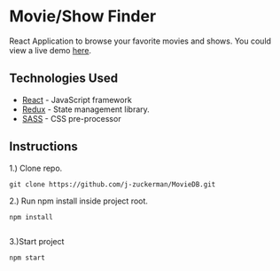# Movie/Show Finder
React Application to browse your favorite movies and shows.
You could view a live demo [here](https://www.jameszuckerman.com/MovieDB/).

## Technologies Used
* [React](https://reactjs.org/) - JavaScript framework
* [Redux](https://redux.js.org/) - State management library.
* [SASS](https://sass-lang.com/) - CSS pre-processor


## Instructions
1.) Clone repo.
```
git clone https://github.com/j-zuckerman/MovieDB.git

```
2.) Run npm install inside project root.
```
npm install 
 
```
3.)Start project
```
npm start

```
